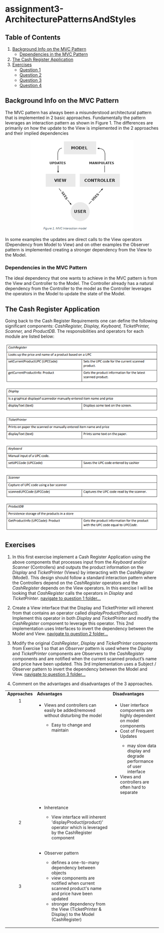 # assignment3-ArchitecturePatternsAndStyles

## Table of Contents
1) [Background Info on the MVC Pattern](https://github.com/SOFE3650U-CourseGp31/assignment3-ArchitecturePatternsAndStyles#background-info-on-the-mvc-pattern)
    * [Dependencies in the MVC Pattern](https://github.com/SOFE3650U-CourseGp31/assignment3-ArchitecturePatternsAndStyles#dependencies-in-the-mvc-pattern)
2) [The Cash Register Application](https://github.com/SOFE3650U-CourseGp31/assignment3-ArchitecturePatternsAndStyles#the-cash-register-application)
3) [Exercises](https://github.com/SOFE3650U-CourseGp31/assignment3-ArchitecturePatternsAndStyles#exercises)
    * [Question 1](https://github.com/SOFE3650U-CourseGp31/assignment3-ArchitecturePatternsAndStyles/tree/master/Cash%20Register%20-%20Question%201)
    * [Question 2](https://github.com/SOFE3650U-CourseGp31/assignment3-ArchitecturePatternsAndStyles/tree/master/Cash%20Register%20-%20Question%202)
    * [Question 3](https://github.com/SOFE3650U-CourseGp31/assignment3-ArchitecturePatternsAndStyles/tree/master/Cash%20Register%20-%20Question%203)
    * [Question 4](https://github.com/SOFE3650U-CourseGp31/assignment3-ArchitecturePatternsAndStyles#exercises)

## Background Info on the MVC Pattern
The MVC pattern has always been a misunderstood architectural pattern that is implemented in 2 basic approaches. Fundamentally the pattern leverages an interaction pattern as shown in Figure 1. The differences are primarily on how the update to the View is implemented in the 2 approaches and their implied dependencies

<p align="center"><img src="/md/MVCInteractionModel.PNG" /></p>

In some examples the updates are direct calls to the View operators (Dependency from Model to View) and on other examples the Observer pattern is implemented creating a stronger dependency from the View to the Model. 

### Dependencies in the MVC Pattern
The ideal dependency that one wants to achieve in the MVC pattern is from the View and Controller to the Model. The Controller already has a natural dependency from the Controller to the model as the Controller leverages the operators in the Model to update the state of the Model. 

## The Cash Register Application
Going back to the Cash Register Requirements one can define the following significant components: *CashRegister, Display, Keyboard, TicketPrinter, Scanner,* and *ProductDB.*  The responsibilities and operators for each module are listed below:

<p align="center"><img src="/md/CashRegisterRequirements.PNG" /></p>

## Exercises
1) In this first exercise implement a Cash Register Application using the above components that processes input from the *Keyboard* and/or *Scanner* (Controllers) and outputs the product information on the *Display* and *TicketPrinter* (Views) by interacting with the *CashRegister* (Model). This design should follow a standard interaction pattern where the Controllers depend on the *CashRegister* operators and the *CashRegister* depends on the View operators.  In this exercise I will be looking that *CashRegister* calls the operators in *Display* and *TicketPrinter*. [navigate to question 1 folder...](https://github.com/SOFE3650U-CourseGp31/assignment3-ArchitecturePatternsAndStyles/tree/master/Cash%20Register%20-%20Question%201)

2) Create a View interface that the Display and TicketPrinter will inherent from that contains an operator called *displayProduct(Product).* Implement this operator in both *Display* and *TicketPrinter* and modify the *CashRegister* component to leverage this operator. This 2nd implementation uses Interfaces to invert the dependency between the Model and View. [navigate to question 2 folder...](https://github.com/SOFE3650U-CourseGp31/assignment3-ArchitecturePatternsAndStyles/tree/master/Cash%20Register%20-%20Question%202)

3) Modify the original *CashRegister*, *Display* and *TicketPrinter* components from Exercise 1 so that an *Observer* pattern is used where the *Display* and *TicketPrinter* components are Observers to the *CashRegister* components and are notified when the current scanned product’s name and price have been updated. This 3rd implementation uses a Subject / Observer pattern to invert the dependency between the Model and View. [navigate to question 3 folder...](https://github.com/SOFE3650U-CourseGp31/assignment3-ArchitecturePatternsAndStyles/tree/master/Cash%20Register%20-%20Question%203)

4) Comment on the advantages and disadvantages of the 3 approaches.

<table>
<tbody>
<tr style="font-weight: bold;">
    <td>Approaches</td>
    <td>Advantages</td>
    <td>Disadvantages</td>
</tr>

<tr valign="top">
    <td align="center">1</td>
    <!-- advantages -->
    <td>
        <ul>
            <li>Views and controllers can easily be added/removed without disturbing the model</li>
                <ul>
                    <li>Easy to change and maintain</li>
                </ul>
        </ul>
    </td>
    <!-- disadvantages -->
    <td colspan="3">
        <ul>
            <li>User interface components are highly dependent on model components</li>
            <li>Cost of Frequent Updates</li>
                <ul>
                    <li>may slow data display and degrade performance of user interface</li>
                </ul>
            <li>Views and controllers are often hard to separate</li>
        </ul>
    </td>
</tr>
<tr>
    <td align="center">2</td>
    <!-- advantages -->
    <td>
        <ul>
            <li>Inheretance</li>
                        <ul>
                            <li>View interface will inherent 'displayProduct(product)' operator which is leveraged by the CashRegister component</li>
                        </ul>
        </ul>
    </td>
</tr>
<tr>
    <td align="center">3</td>
    <!-- advantages -->
    <td>
        <ul>
            <li>Observer pattern</li>
                <ul>
                    <li>defines a one-to-many dependency between objects</li>
                    <li>view components are notified when current scanned product's name and price have been updated</li>
                    <li>stronger dependency from the View (TicketPrinter & Display) to the Model (CashRegister)</li>
                </ul>
        </ul>
    </td>
</tr>
</tbody>
</table>